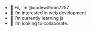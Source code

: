 - 👋 Hi, I’m @codewithom7257
- 👀 I’m interested in web development
- 🌱 I’m currently learning js 
- 💞️ I’m looking to collaborate.

<!---
codewithom7257/codewithom7257 is a ✨ special ✨ repository because its `README.md` (this file) appears on your GitHub profile.
You can click the Preview link to take a look at your changes.
--->
